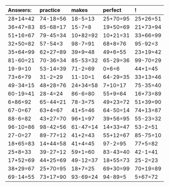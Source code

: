| Answers: | practice | makes | perfect | ! |
| :--- | :--- | :--- | :--- | :--- |
| 28+14=42 | 74-18=56 | 18-5=13 | 25+70=95 | 25+26=51 | 
| 36+47=83 | 85-68=17 | 15-7=8 | 19+50=69 | 21+73=94 | 
| 51+16=67 | 79-45=34 | 10+82=92 | 10+21=31 | 33+66=99 | 
| 32+50=82 | 57-54=3 | 98-7=91 | 68+8=76 | 95-92=3 | 
| 35+64=99 | 62+27=89 | 39+9=48 | 49+6=55 | 23+19=42 | 
| 81-60=21 | 70-36=34 | 85-53=32 | 65-29=36 | 99-70=29 | 
| 19-9=10 | 53-14=39 | 71-2=69 | 0+6=6 | 44+1=45 | 
| 73+6=79 | 31-2=29 | 11-10=1 | 64-29=35 | 33+13=46 | 
| 49-34=15 | 48+28=76 | 24+34=58 | 7+10=17 | 75-35=40 | 
| 60-19=41 | 28-4=24 | 86-6=80 | 55+9=64 | 16+73=89 | 
| 6+86=92 | 65-44=21 | 78-3=75 | 49+23=72 | 51+39=90 | 
| 67-0=67 | 63+4=67 | 41+5=46 | 64-50=14 | 74+13=87 | 
| 88-6=82 | 43+27=70 | 96+1=97 | 39+56=95 | 55-23=32 | 
| 96-10=86 | 98-42=56 | 61-47=14 | 14+33=47 | 53-2=51 | 
| 27-0=27 | 89-77=12 | 41+2=43 | 55+12=67 | 85-75=10 | 
| 18+65=83 | 14+44=58 | 41+4=45 | 97-2=95 | 77+5=82 | 
| 25+8=33 | 39-27=12 | 59+1=60 | 83-43=40 | 42-1=41 | 
| 17+52=69 | 44+25=69 | 49-12=37 | 18+55=73 | 25-2=23 | 
| 38+29=67 | 25+70=95 | 18+7=25 | 69+30=99 | 70+19=89 | 
| 69-14=55 | 73+17=90 | 93-69=24 | 94-89=5 | 5+67=72 | 
